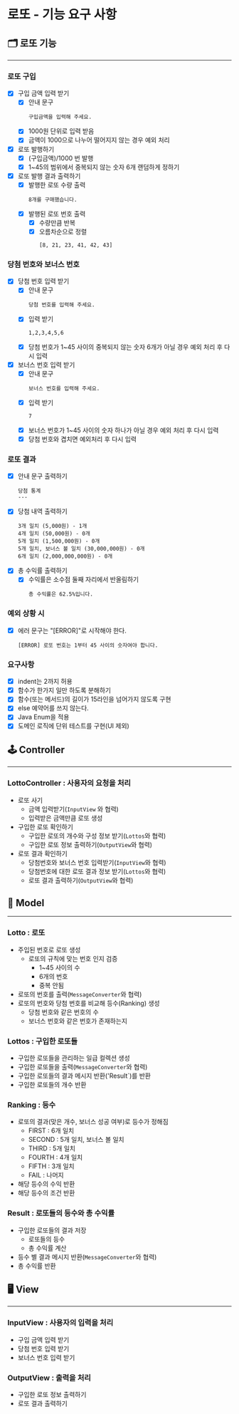 # 로또 - 기능 요구 사항
## 🗂 로또 기능

---

### 로또 구입
- [x] 구입 금액 입력 받기
  - [x] 안내 문구
    ```
    구입금액을 입력해 주세요.
    ```
  - [x] 1000원 단위로 입력 받음
  - [x] 금액이 1000으로 나누어 떨어지지 않는 경우 예외 처리
- [x] 로또 발행하기
  - [x] (구입금액)/1000 번 발행
  - [x] 1~45의 범위에서 중복되지 않는 숫자 6개 랜덤하게 정하기
- [x] 로또 발행 결과 출력하기
  - [x] 발행한 로또 수량 출력
    ```
    8개를 구매했습니다.
    ```
  - [x] 발행된 로또 번호 출력
    - [x] 수량만큼 반복
    - [x] 오름차순으로 정렬
      ```
      [8, 21, 23, 41, 42, 43]
      ```
### 당첨 번호와 보너스 번호
- [x] 당첨 번호 입력 받기
  - [x] 안내 문구
    ```
    당첨 번호를 입력해 주세요.
    ```
  - [x] 입력 받기
    ```
    1,2,3,4,5,6
    ```
  - [x] 당첨 번호가 1~45 사이의 중복되지 않는 숫자 6개가 아닐 경우 예외 처리 후 다시 입력
- [x] 보너스 번호 입력 받기
  - [x] 안내 문구
    ```
    보너스 번호를 입력해 주세요.
    ```
  - [x] 입력 받기
    ```
    7
    ```
  - [x] 보너스 번호가 1~45 사이의 숫자 하나가 아닐 경우 예외 처리 후 다시 입력
  - [x] 당첨 번호와 겹치면 예외처리 후 다시 입력
### 로또 결과
- [x] 안내 문구 출력하기
  ```
  당첨 통계
  ---
  ```
- [x] 당첨 내역 출력하기
  ```
  3개 일치 (5,000원) - 1개
  4개 일치 (50,000원) - 0개
  5개 일치 (1,500,000원) - 0개
  5개 일치, 보너스 볼 일치 (30,000,000원) - 0개
  6개 일치 (2,000,000,000원) - 0개
  ```
- [x] 총 수익률 출력하기
  - [x] 수익률은 소수점 둘째 자리에서 반올림하기
    ```
    총 수익률은 62.5%입니다.
    ```
### 예외 상황 시
- [x] 에러 문구는 "[ERROR]"로 시작해야 한다.
  ```
  [ERROR] 로또 번호는 1부터 45 사이의 숫자여야 합니다.
  ```
  
### 요구사항
- [x] indent는 2까지 허용
- [x] 함수가 한가지 일만 하도록 분해하기
- [x] 함수(또는 메서드)의 길이가 15라인을 넘어가지 않도록 구현
- [x] else 예약어를 쓰지 않는다.
- [x] Java Enum을 적용
- [x] 도메인 로직에 단위 테스트를 구현(UI 제외)

## 🕹 Controller

---

### LottoController : 사용자의 요청을 처리
- 로또 사기
  - 금액 입력받기(`InputView` 와 협력)
  - 입력받은 금액만큼 로또 생성
- 구입한 로또 확인하기
  - 구입한 로또의 개수와 구성 정보 받기(`Lottos`와 협력)
  - 구입한 로또 정보 출력하기(`OutputView`와 협력)
- 로또 결과 확인하기
  - 당첨번호와 보너스 번호 입력받기(`InputView`와 협력)
  - 당첨번호에 대한 로또 결과 정보 받기(`Lottos`와 협력)
  - 로또 결과 출력하기(`OutputView`와 협력)

## 🎱 Model

---

### Lotto : 로또
- 주입된 번호로 로또 생성
  - 로또의 규칙에 맞는 번호 인지 검증
    - 1~45 사이의 수
    - 6개의 번호
    - 중복 안됨
- 로또의 번호를 출력(`MessageConverter`와 협력)
- 로또의 번호와 당첨 번호를 비교해 등수(Ranking) 생성
  - 당첨 번호와 같은 번호의 수
  - 보너스 번호와 같은 번호가 존재하는지

### Lottos : 구입한 로또들
- 구입한 로또들을 관리하는 일급 컬렉션 생성
- 구입한 로또들을 출력(`MessageConverter`와 협력)
- 구입한 로또들의 결과 메시지 반환('Result`)를 반환
- 구입한 로또들의 개수 반환

### Ranking : 등수
- 로또의 결과(맞은 개수, 보너스 성공 여부)로 등수가 정해짐
  - FIRST : 6개 일치
  - SECOND : 5개 일치, 보너스 볼 일치
  - THIRD : 5개 일치
  - FOURTH : 4개 일치
  - FIFTH : 3개 일치
  - FAIL : 나머지
- 해당 등수의 수익 반환
- 해당 등수의 조건 반환

### Result : 로또들의 등수와 총 수익률
- 구입한 로또들의 결과 저장
  - 로또들의 등수
  - 총 수익률 계산
- 등수 별 결과 메시지 반환(`MessageConverter`와 협력)
- 총 수익률 반환

## 🖥 View

---

### InputView : 사용자의 입력을 처리
- 구입 금액 입력 받기
- 당첨 번호 입력 받기
- 보너스 번호 입력 받기
### OutputView : 출력을 처리
- 구입한 로또 정보 출력하기
- 로또 결과 출력하기

